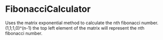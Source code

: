 # FibonacciCalculator
Uses the matrix exponential method to calculate the nth fibonacci number. 
(1,1;1,0)^(n-1) the top left element of the matrix will represent the nth fibonacci number.
